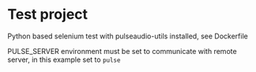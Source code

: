 # Test project
Python based selenium test with pulseaudio-utils installed, see Dockerfile

PULSE_SERVER environment must be set to communicate with remote server, in this example set to `pulse`


